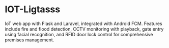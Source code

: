 # IOT-Ligtasss
IoT web app with Flask and Laravel, integrated with Android FCM. Features include fire and flood detection, CCTV monitoring with playback, gate entry using facial recognition, and RFID door lock control for comprehensive premises management.
